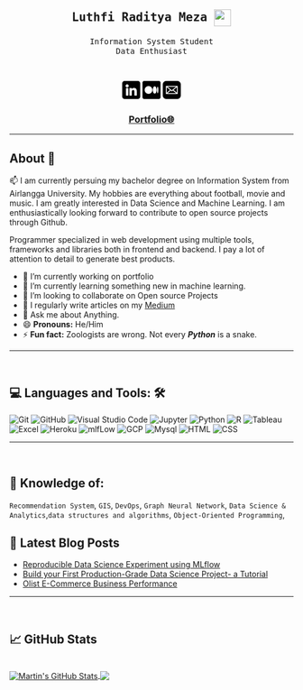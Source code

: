 <div align='center'>

<h2><samp><strong>Luthfi Raditya Meza <img src="https://raw.githubusercontent.com/MartinHeinz/MartinHeinz/master/wave.gif" width="30px" height="30px" align='center' /></strong></samp></h2>
<p><samp>Information System Student <br> Data Enthusiast</samp></p>
  <br>

[![](img/linkedin.png)](https://www.linkedin.com/in/luthfiraditya)
[![](img/medium.png)](https://medium.com/@luthfirdty/)
[![](img/mail.png)](mailto:luthfirdty@gmail.com)
<h3 align='center'><strong><a href="https://ahmad-sawalqeh.github.io/my_resume/" target="_blank">Portfolio🌐</a></strong></h3>
</div>

---

## About 👋

📫 I am currently persuing my bachelor degree on Information System from Airlangga University.  My hobbies are everything about football, movie and music. I am greatly interested in Data Science and Machine Learning. I am enthusiastically looking forward to contribute to open source projects through Github.

Programmer specialized in web development using multiple tools, frameworks and libraries both in frontend and backend. I pay a lot of attention to detail to generate best products.
- 🔭 I’m currently working on portfolio
- 🌱 I’m currently learning something new in machine learning.
- 👯 I’m looking to collaborate on Open source Projects
- 📝 I regularly write articles on my [Medium](https://luthfirdty.medium.com/)
- 💬 Ask me about Anything.
- 😄 **Pronouns:** He/Him
- ⚡ **Fun fact:** Zoologists are wrong. Not every ***Python*** is a snake.
---
<br>

## 💻 **Languages and Tools:** 🛠️

![Git](https://img.shields.io/badge/-Git-000000?style=flat&logo=git&logoColor=F05032&labelColor=ffffff)
![GitHub](https://img.shields.io/badge/-GitHub-000000?style=flat&logo=github&logoColor=000000&labelColor=ffffff)
![Visual Studio Code](https://img.shields.io/badge/-VSCode-000000?style=flat&logo=visual-studio-code&labelColor=007ACC)
![Jupyter](https://img.shields.io/badge/-Jupyter_Notebook-000000?style=flat&logo=jupyter&labelColor=white)
![Python](https://img.shields.io/badge/-Python-000000?style=flat&logo=python&labelColor=yellow)
![R](https://img.shields.io/badge/-R-000000?style=flat&logo=R&labelColor=blue)
![Tableau](https://img.shields.io/badge/-Tableau-000000?style=flat&logo=tableau&labelColor=white)
![Excel](https://img.shields.io/badge/-Excel-000000?style=flat&logo=microsoftexcel&labelColor=black)
![Heroku](https://img.shields.io/badge/-Heroku-000000?style=flat&logo=heroku&labelColor=purple)
![mlfLow](https://img.shields.io/badge/-MLFlow-000000?style=flat&logo=mlflow&labelColor=black)
![GCP](https://img.shields.io/badge/-GCP-000000?style=flat&logo=googlecloud&labelColor=white)
![Mysql](https://img.shields.io/badge/-Mysql-000000?style=flat&logo=mysql&labelColor=white)
![HTML](https://img.shields.io/badge/-HTML5-000000?style=flat&logo=html5&labelColor=white)
![CSS](https://img.shields.io/badge/-CSS3-000000?style=flat&logo=css3&labelColor=blue)

---
<br>

## 🧐 **Knowledge of:**<br>

`Recommendation System`, `GIS`, `DevOps`, `Graph Neural Network`, `Data Science & Analytics`,`data structures and algorithms`, `Object-Oriented Programming`, 


## 📝 **Latest Blog Posts**
* [Reproducible Data Science Experiment using MLflow](https://blog.devgenius.io/reproducible-data-science-experiment-using-mlflow-6f2f6e1baa8c)
* [Build your First Production-Grade Data Science Project- a Tutorial](https://blog.devgenius.io/build-your-first-production-grade-data-science-project-a-tutorial-a596c74fadf8)
* [Olist E-Commerce Business Performance](https://luthfirdty.medium.com/olist-e-commerce-business-performance-5ce0b3dc66fb)

---
<br>

## &#x1f4c8; GitHub Stats
<br>
<a href="https://github.com/MartinHeinz/MartinHeinz">
  <img align="center" src="https://github-readme-stats.vercel.app/api?username=luthfiraditya&theme=dark&show_icons=true" alt="Martin's GitHub Stats" />
</a>
<a href="https://github.com/MartinHeinz/MartinHeinz">
  <img align="center" src="https://github-readme-stats.vercel.app/api/top-langs/?username=luthfiraditya&layout=compact&theme=radical" />
</a>

